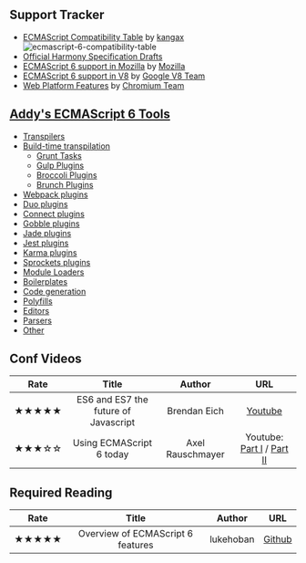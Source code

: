 ## Support Tracker
* [ECMAScript Compatibility Table](http://kangax.github.io/compat-table/es6/) by [kangax](kangax)
![ecmascript-6-compatibility-table](https://cloud.githubusercontent.com/assets/1564923/6500314/211bbcf4-c345-11e4-89b2-a7d6f5167a41.png)
* [Official Harmony Specification Drafts](http://wiki.ecmascript.org/doku.php?id=harmony:specification_drafts)
* [ECMAScript 6 support in Mozilla](https://developer.mozilla.org/en-US/docs/Web/JavaScript/New_in_JavaScript/ECMAScript_6_support_in_Mozilla) by [Mozilla](https://developer.mozilla.org/)
* [ECMAScript 6 support in V8](https://code.google.com/p/v8/issues/list?q=label:Harmony) by [Google V8 Team](https://code.google.com/p/v8/)
* [Web Platform Features](https://www.chromestatus.com/features#es6) by [Chromium Team](http://www.chromium.org/developers/web-platform-status)

## [Addy's ECMAScript 6 Tools](https://github.com/addyosmani/es6-tools)
* [Transpilers](https://github.com/addyosmani/es6-tools#transpilers)
* [Build-time transpilation](https://github.com/addyosmani/es6-tools#build-time-transpilation)
  * [Grunt Tasks](https://github.com/addyosmani/es6-tools#grunt-tasks)
  * [Gulp Plugins](https://github.com/addyosmani/es6-tools#gulp-plugins)
  * [Broccoli Plugins](https://github.com/addyosmani/es6-tools#broccoli-plugins)
  * [Brunch Plugins](https://github.com/addyosmani/es6-tools#brunch-plugins)
* [Webpack plugins](https://github.com/addyosmani/es6-tools#webpack-plugins)
* [Duo plugins](https://github.com/addyosmani/es6-tools#duo-plugins)
* [Connect plugins](https://github.com/addyosmani/es6-tools#connect-plugins)
* [Gobble plugins](https://github.com/addyosmani/es6-tools#gobble-plugins)
* [Jade plugins](https://github.com/addyosmani/es6-tools#jade-plugins)
* [Jest plugins](https://github.com/addyosmani/es6-tools#jest-plugins)
* [Karma plugins](https://github.com/addyosmani/es6-tools#karma-plugins)
* [Sprockets plugins](https://github.com/addyosmani/es6-tools#sprockets-plugins)
* [Module Loaders](https://github.com/addyosmani/es6-tools#module-loaders)
* [Boilerplates](https://github.com/addyosmani/es6-tools#boilerplates)
* [Code generation](https://github.com/addyosmani/es6-tools#code-generation)
* [Polyfills](https://github.com/addyosmani/es6-tools#polyfills)
* [Editors](https://github.com/addyosmani/es6-tools#editors)
* [Parsers](https://github.com/addyosmani/es6-tools#parsers)
* [Other](https://github.com/addyosmani/es6-tools#other)

## Conf Videos

|   Rate   |                 Title                |       Author     | URL |
| :------: | :----------------------------------: | :--------------: | :-: |
| ★★★★★ | ES6 and ES7 the future of Javascript |    Brendan Eich  | [Youtube](https://www.youtube.com/watch?v=6AytbSdWBKg&t=788) |
| ★★★☆☆ |       Using ECMAScript 6 today       | Axel Rauschmayer | Youtube: [Part I](https://www.youtube.com/watch?v=Fg3bEZIcnUw) / [Part II](https://www.youtube.com/watch?v=Vhhq1WpzsnM) |

## Required Reading

|   Rate   | Title | Author | URL |
| :------: | :-: | :-: | :-: |
| ★★★★★ | Overview of ECMAScript 6 features | lukehoban | [Github](https://github.com/lukehoban/es6features)|
